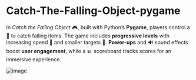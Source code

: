 # Catch-The-Falling-Object-pygame
In *Catch the Falling Object* 🎮, built with Python’s **Pygame**, players control a 🧺 to catch falling items. The game includes **progressive levels** with increasing speed 💨 and smaller targets 🎯. **Power-ups** and 🔊 sound effects boost **user engagement**, while a 📊 scoreboard tracks scores for an immersive experience.

![image](https://github.com/user-attachments/assets/3efa5c51-39df-470d-816d-194baad3f27e)
